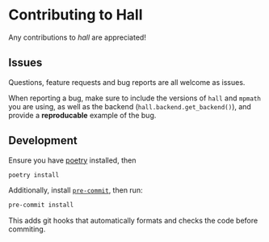 # Contributing to Hall

Any contributions to *hall* are appreciated!

## Issues

Questions, feature requests and bug reports are all welcome as issues.

When reporting a bug, make sure to include the versions of `hall` and `mpmath`
you are using, as well as the backend (`hall.backend.get_backend()`), and
provide a **reproducable** example of the bug.

## Development

Ensure you have [poetry](https://python-poetry.org/docs/#installation) installed, then

```bash
poetry install
```

Additionally, install [`pre-commit`](https://pre-commit.com/#install), then run:

```bash
pre-commit install
```

This adds git hooks that automatically formats and checks the code before commiting.
